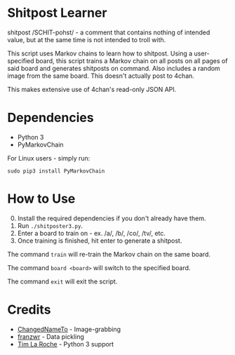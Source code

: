 # Shitpost Learner

shitpost /SCHIT-pohst/ - a comment that contains nothing of intended value, but at the
same time is not intended to troll with.

This script uses Markov chains to learn how to shitpost. Using a user-specified board,
this script trains a Markov chain on all posts on all pages of said board and generates
shitposts on command. Also includes a random image from the same board. This doesn't
actually post to 4chan.

This makes extensive use of 4chan's read-only JSON API.

# Dependencies

* Python 3
* PyMarkovChain

For Linux users - simply run:

`sudo pip3 install PyMarkovChain`

# How to Use

0. Install the required dependencies if you don't already have them.
1. Run `./shitposter3.py`.
2. Enter a board to train on - ex. /a/, /b/, /co/, /tv/, etc.
3. Once training is finished, hit enter to generate a shitpost.

The command `train` will re-train the Markov chain on the same board.

The command `board <board>` will switch to the specified board.

The command `exit` will exit the script.

# Credits
* [ChangedNameTo](https://github.com/ChangedNameTo) - Image-grabbing
* [franzwr](https://github.com/franzwr) - Data pickling
* [Tim La Roche](https://github.com/timlaroche) - Python 3 support
